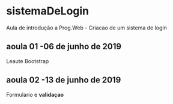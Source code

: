 # sistemaDeLogin
Aula de introdução  a Prog.Web - Criacao de um sistema de login

## aoula 01 -06 de junho de 2019
Leaute Bootstrap

## aoula 02 -13 de junho de 2019
Formulario e **validaçao**
